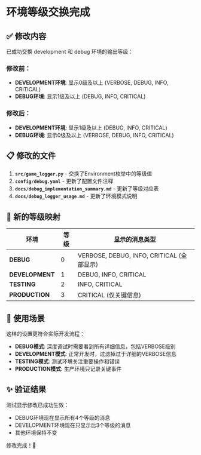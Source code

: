 # 环境等级交换完成

## ✅ 修改内容

已成功交换 development 和 debug 环境的输出等级：

### 修改前：
- **DEVELOPMENT环境**: 显示0级及以上 (VERBOSE, DEBUG, INFO, CRITICAL)
- **DEBUG环境**: 显示1级及以上 (DEBUG, INFO, CRITICAL)

### 修改后：
- **DEVELOPMENT环境**: 显示1级及以上 (DEBUG, INFO, CRITICAL)  
- **DEBUG环境**: 显示0级及以上 (VERBOSE, DEBUG, INFO, CRITICAL)

## 📋 修改的文件

1. **`src/game_logger.py`** - 交换了Environment枚举中的等级值
2. **`config/debug.yaml`** - 更新了配置文件注释
3. **`docs/debug_implementation_summary.md`** - 更新了等级对应表
4. **`docs/debug_logger_usage.md`** - 更新了环境模式说明

## 🎯 新的等级映射

| 环境 | 等级 | 显示的消息类型 |
|------|------|---------------|
| **DEBUG** | 0 | VERBOSE, DEBUG, INFO, CRITICAL (全部显示) |
| **DEVELOPMENT** | 1 | DEBUG, INFO, CRITICAL |
| **TESTING** | 2 | INFO, CRITICAL |
| **PRODUCTION** | 3 | CRITICAL (仅关键信息) |

## 🚀 使用场景

这样的设置更符合实际开发流程：

- **DEBUG模式**: 深度调试时需要看到所有详细信息，包括VERBOSE级别
- **DEVELOPMENT模式**: 正常开发时，过滤掉过于详细的VERBOSE信息
- **TESTING模式**: 测试环境关注重要操作和错误
- **PRODUCTION模式**: 生产环境只记录关键事件

## ✨ 验证结果

测试显示修改已成功生效：
- DEBUG环境现在显示所有4个等级的消息
- DEVELOPMENT环境现在只显示后3个等级的消息  
- 其他环境保持不变

修改完成！🎉